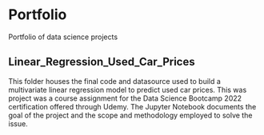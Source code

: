 # Portfolio
Portfolio of data science projects

## Linear_Regression_Used_Car_Prices
This folder houses the final code and datasource used to build a multivariate linear regression model to predict used car prices.  This was project was a course assignment for the Data Science Bootcamp 2022 certification offered through Udemy. The Jupyter Notebook documents the goal of the project and the scope and methodology employed to solve the issue.
